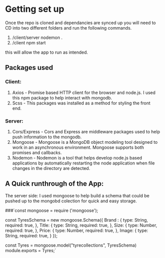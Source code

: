 # Getting set up

Once the repo is cloned and dependancies are synced up you will need to CD into two different folders and run the following commands.
1. /client/server nodemon .
2. /client npm start

this will allow the app to run as intended.

## Packages used

### Client:
1. Axios - Promise based HTTP client for the browser and node.js. I used this npm package to help interact with mongodb.
2. Scss - This packages was installed as a method for styling the front end.

### Server:
1. Cors/Express    -    Cors and Express are middleware packages used to help push information to the mongodb.
2. Mongoose        -    Mongoose is a MongoDB object modeling tool designed to work in an asynchronous environment.
                     Mongoose supports both promises and callbacks.
3. Nodemon         -    Nodemon is a tool that helps develop node.js based applications by automatically restarting 
                     the node application when file changes in the directory are detected.
  

## A Quick runthrough of the App:

The server side:
I used mongoose to help build a schema that could be pushed up to the mongobd colection for quick and easy storage.

###`const mongoose = require ('mongoose');

const TyresSchema = new mongoose.Schema({
    Brand :
    {
        type: String,
        required: true,
    },
    Title:
    {
        type: String,
        required: true,
    },
    Size:
    {
        type: Number,
        required: true,
    },
    Price:
    {
        type: Number,
        required: true,
    },
    Image:
    {
        type: String,
        required: true,
    }
});

const Tyres = mongoose.model("tyrecollections", TyresSchema)
module.exports = Tyres;`
